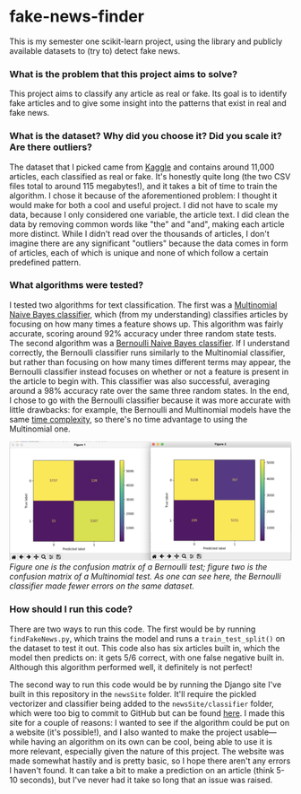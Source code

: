 # fake-news-finder
This is my semester one scikit-learn project, using the library and publicly available datasets to (try to) detect fake news.

### What is the problem that this project aims to solve?
This project aims to classify any article as real or fake. Its goal is to identify fake articles and to give some insight into the patterns that exist in real and fake news.

### What is the dataset? Why did you choose it? Did you scale it? Are there outliers?
The dataset that I picked came from [Kaggle](https://www.kaggle.com/clmentbisaillon/fake-and-real-news-dataset) and contains around 11,000 articles, each classified as real or fake. It's honestly quite long (the two CSV files total to around 115 megabytes!), and it takes a bit of time to train the algorithm. I chose it because of the aforementioned problem: I thought it would make for both a cool and useful project. I did not have to scale my data, because I only considered one variable, the article text. I did clean the data by removing common words like "the" and "and", making each article more distinct. While I didn't read over the thousands of articles, I don't imagine there are any significant "outliers" because the data comes in form of articles, each of which is unique and none of which follow a certain predefined pattern.

### What algorithms were tested?
I tested two algorithms for text classification. The first was a [Multinomial Naive Bayes classifier](https://scikit-learn.org/stable/modules/generated/sklearn.naive_bayes.MultinomialNB.html), which (from my understanding) classifies articles by focusing on how many times a feature shows up. This algorithm was fairly accurate, scoring around 92% accuracy under three random state tests. The second algorithm was a [Bernoulli Naive Bayes classifier](https://scikit-learn.org/stable/modules/generated/sklearn.naive_bayes.BernoulliNB.html#sklearn.naive_bayes.BernoulliNB). If I understand correctly, the Bernoulli classifier runs similarly to the Multinomial classifier, but rather than focusing on how many times different terms may appear, the Bernoulli classifier instead focuses on whether or not a feature is present in the article to begin with. This classifier was also successful, averaging around a 98% accuracy rate over the same three random states. In the end, I chose to go with the Bernoulli classifier because it was more accurate with little drawbacks: for example, the Bernoulli and Multinomial models have the same [time complexity](https://nlp.stanford.edu/IR-book/html/htmledition/the-bernoulli-model-1.html), so there's no time advantage to using the Multinomial one.

![Confusion matrices of Bernoulli and Multinomial models](confusionMatrices.png)
_Figure one is the confusion matrix of a Bernoulli test; figure two is the confusion matrix of a Multinomial test. As one can see here, the Bernoulli classifier made fewer errors on the same dataset._

### How should I run this code?
There are two ways to run this code. The first would be by running ``findFakeNews.py``, which trains the model and runs a ``train_test_split()`` on the dataset to test it out. This code also has six articles built in, which the model then predicts on: it gets 5/6 correct, with one false negative built in. Although this algorithm performed well, it definitely is not perfect!

The second way to run this code would be by running the Django site I've built in this repository in the ``newsSite`` folder. It'll require the pickled vectorizer and classifier being added to the ``newsSite/classifier`` folder, which were too big to commit to GitHub but can be found [here](https://drive.google.com/drive/folders/1hWz1xahCvk-_l-wm0RbraeapmHFIV0jh?usp=sharing). I made this site for a couple of reasons: I wanted to see if the algorithm could be put on a website (it's possible!), and I also wanted to make the project usable—while having an algorithm on its own can be cool, being able to use it is more relevant, especially given the nature of this project. The website was made somewhat hastily and is pretty basic, so I hope there aren't any errors I haven't found. It can take a bit to make a prediction on an article (think 5-10 seconds), but I've never had it take so long that an issue was raised.